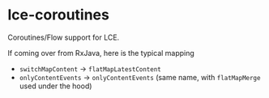 # lce-coroutines
Coroutines/Flow support for LCE. 

If coming over from RxJava, here is the typical mapping

- `switchMapContent` -> `flatMapLatestContent`
- `onlyContentEvents` -> `onlyContentEvents` (same name, with `flatMapMerge` used under the hood)